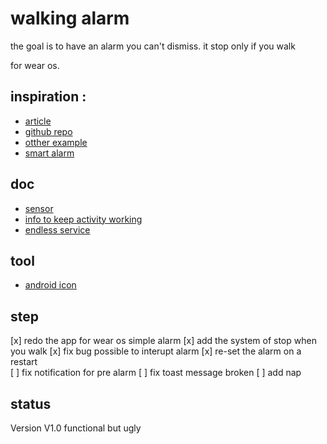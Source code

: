 # walking alarm

the goal is to have an alarm you can't dismiss. it stop only if you walk

for wear os.

## inspiration :

* [article](https://learntodroid.com/how-to-create-a-simple-alarm-clock-app-in-android/)
* [github repo](https://github.com/learntodroid/SimpleAlarmClock)
* [otther example](https://www.journaldev.com/27681/android-alarmmanager-broadcast-receiver-and-service)
* [smart alarm](https://github.com/fridgecow/smartalarm.git)

## doc 

* [sensor](https://developer.android.com/guide/topics/sensors/sensors_motion.html#java)
* [info to keep activity working](https://stackoverflow.com/questions/22168287/prevent-activity-from-being-destroyed-as-long-as-possible)
* [endless service](https://robertohuertas.com/2019/06/29/android_foreground_services/)


## tool 

* [android icon ](https://romannurik.github.io/AndroidAssetStudio/)


## step
[x] redo the app for wear os simple alarm
[x] add the system of stop when you walk
[x] fix bug possible to interupt alarm 
[x] re-set the alarm on a restart  
[ ] fix notification for pre alarm
[ ] fix toast message broken
[ ] add nap



## status

Version V1.0 functional but ugly 
